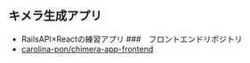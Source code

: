 ## キメラ生成アプリ
- RailsAPI×Reactの練習アプリ
###　フロントエンドリポジトリ
- [carolina-pon/chimera-app-frontend](https://github.com/carolina-pon/chimera-app-frontend)